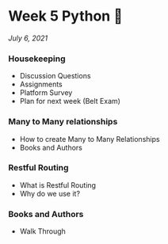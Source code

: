 # Week 5 Python 🐍
_July 6, 2021_

### Housekeeping
* Discussion Questions
* Assignments
* Platform Survey
* Plan for next week (Belt Exam)

### Many to Many relationships
* How to create Many to Many Relationships
* Books and Authors

### Restful Routing
* What is Restful Routing
* Why do we use it?

### Books and Authors
* Walk Through
